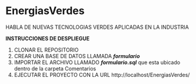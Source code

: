 # EnergiasVerdes
HABLA DE NUEVAS TECNOLOGIAS VERDES APLICADAS EN LA INDUSTRIA


__INSTRUCCIONES DE DESPLIEGUE__

1. CLONAR EL REPOSITORIO
2. CREAR UNA BASE DE DATOS LLAMADA ***formulario***
3. IMPORTAR EL ARCHIVO LLAMADO ***formulario.sql*** que esta ubicado dentro de la carpeta Comentarios
4. EJECUTAR EL PROYECTO CON LA URL http://localhost/EnergiasVerdes/
